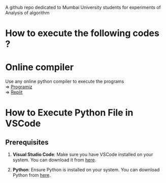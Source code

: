 A github repo dedicated to Mumbai University students for experiments of Analysis of algorithm

# How to execute the following codes ?

# Online compiler

Use any online python compiler to execute the programs <br>
=> [Programiz](https://www.programiz.com/python-programming/online-compiler/) <br>
=> [Replit](https://replit.com/)
 
# How to Execute Python File in VSCode


## Prerequisites

1. **Visual Studio Code**: Make sure you have VSCode installed on your system. You can download it from [here](https://code.visualstudio.com/).

2. **Python**: Ensure Python is installed on your system. You can download Python from [here](https://www.python.org/downloads/).


